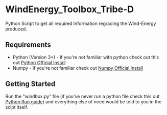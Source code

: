 # WindEnergy_Toolbox_Tribe-D
Python Script to get all required Information regrading the Wind-Energy produced.

## Requirements
- Python (Version 3+) - If you're not familiar with python check out this out [Python Official Install](https://www.python.org/downloads/) 
- Numpy - If you're not familiar check out [Numpy Official Install](https://numpy.org/install/)

## Getting Started
Run the "windbox.py" file (if you've never run a python file check this out [Python Run guide](https://www.tutorialspoint.com/how-to-run-python-program))
and everything else of need would be told to you in the scipt itself.
